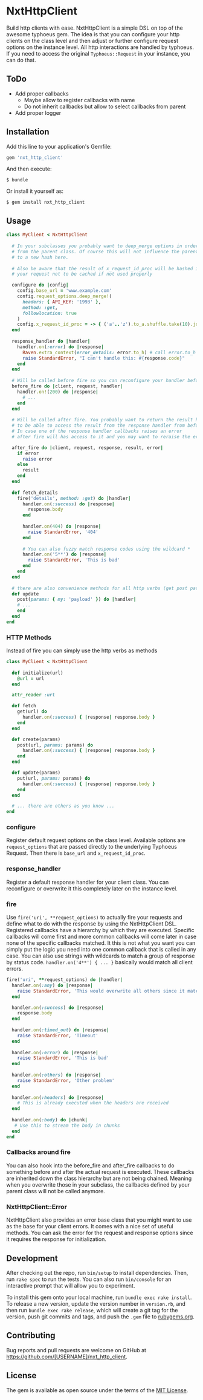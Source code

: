 # NxtHttpClient

Build http clients with ease. NxtHttpClient is a simple DSL on top of the awesome typhoeus gem.
The idea is that you can configure your http clients on the class level and then adjust or further configure
request options on the instance level. All http interactions are handled by typhoeus. If you need to 
access the original `Typhoeus::Request` in your instance, you can do that. 

## ToDo
- Add proper callbacks
    - Maybe allow to register callbacks with name 
    - Do not inherit callbacks but allow to select callbacks from parent
- Add proper logger

## Installation

Add this line to your application's Gemfile:

```ruby
gem 'nxt_http_client'
```

And then execute:

    $ bundle

Or install it yourself as:

    $ gem install nxt_http_client

## Usage

```ruby
class MyClient < NxtHttpClient
  
  # In your subclasses you probably want to deep_merge options in order to not overwrite options inherited 
  # from the parent class. Of course this will not influence the parent class and you can also reset them 
  # to a new hash here.
  
  # Also be aware that the result of x_request_id_proc will be hashed into the cache key and thus might cause 
  # your request not to be cached if not used properly

  configure do |config|
    config.base_url = 'www.example.com'
    config.request_options.deep_merge!(
      headers: { API_KEY: '1993' },
      method: :get,
      followlocation: true
    )
    config.x_request_id_proc = -> { ('a'..'z').to_a.shuffle.take(10).join } 
  end
  
  response_handler do |handler|
    handler.on(:error) do |response|
      Raven.extra_context(error_details: error.to_h) # call error.to_h to inspect request and response
      raise StandardError, "I can't handle this: #{response.code}"
    end
  end
  
  # Will be called before fire so you can reconfigure your handler before fire
  before_fire do |client, request, handler|
    handler.on!(200) do |response|
      # ...
    end
  end
  
  # Will be called after fire. You probably want to return the result here in order for your code 
  # to be able to access the result from the response handler from before. 
  # In case one of the response handler callbacks raises an error
  # after fire will has access to it and you may want to reraise the error in that case.

  after_fire do |client, request, response, result, error|
    if error
      raise error
    else  
      result
    end
  end
  
  def fetch_details
    fire('details', method: :get) do |handler|
      handler.on(:success) do |response|
        response.body
      end
      
      handler.on(404) do |response|
        raise StandardError, '404'
      end
      
      # You can also fuzzy match response codes using the wildcard *
      handler.on('5**') do |response|
        raise StandardError, 'This is bad'
      end
    end
  end
  
  # there are also convenience methods for all http verbs (get post patch put delete head)
  def update
    post(params: { my: 'payload' }) do |handler|
    # ...
    end
  end
end
```

### HTTP Methods

Instead of fire you can simply use the http verbs as methods

```ruby
class MyClient < NxtHttpClient
  
  def initialize(url)
    @url = url
  end

  attr_reader :url

  def fetch
    get(url) do
      handler.on(:success) { |response| response.body }
    end
  end

  def create(params)
    post(url, params: params) do
      handler.on(:success) { |response| response.body }
    end
  end

  def update(params)
    put(url, params: params) do
      handler.on(:success) { |response| response.body }
    end
  end

  # ... there are others as you know ...
end
```


### configure

Register default request options on the class level. Available options are `request_options` that are passed directly to 
the underlying Typhoeus Request. Then there is `base_url` and `x_request_id_proc`. 

### response_handler

Register a default response handler for your client class. 
You can reconfigure or overwrite it this completely later on the instance level. 

### fire

Use `fire('uri', **request_options)` to actually fire your requests and define what to do with the response by using
the NxtHttpClient DSL. Registered callbacks have a hierarchy by which they are executed. Specific callbacks will come first 
and more common callbacks will come later in case none of the specific callbacks matched. It this is not what you want you
can simply put the logic you need into one common callback that is called in any case. You can also use strings with wildcards
to match a group of response by status code. `handler.on('4**') { ... }` basically would match all client errors.   

```ruby
fire('uri', **request_options) do |handler|
  handler.on(:any) do |response|
    raise StandardError, 'This would overwrite all others since it matches first'
  end

  handler.on(:success) do |response|
    response.body
  end
  
  handler.on(:timed_out) do |response|
    raise StandardError, 'Timeout'
  end
  
  handler.on(:error) do |response|
    raise StandardError, 'This is bad'
  end
  
  handler.on(:others) do |response|
    raise StandardError, 'Other problem'
  end
  
  handler.on(:headers) do |response|
    # This is already executed when the headers are received
  end
  
  handler.on(:body) do |chunk|
   # Use this to stream the body in chunks 
  end
end
``` 

### Callbacks around fire

You can also hook into the before_fire and after_fire callbacks to do something before and after the actual request is executed.
These callbacks are inherited down the class hierarchy but are not being chained. Meaning when you overwrite those in your subclass,
the callbacks defined by your parent class will not be called anymore.

### NxtHttpClient::Error

NxtHttpClient also provides an error base class that you might want to use as the base for your client errors.
It comes with a nice set of useful methods. You can ask the error for the request and response options since it
requires the response for initialization. 

## Development

After checking out the repo, run `bin/setup` to install dependencies. Then, run `rake spec` to run the tests. You can also run `bin/console` for an interactive prompt that will allow you to experiment.

To install this gem onto your local machine, run `bundle exec rake install`. To release a new version, update the version number in `version.rb`, and then run `bundle exec rake release`, which will create a git tag for the version, push git commits and tags, and push the `.gem` file to [rubygems.org](https://rubygems.org).

## Contributing

Bug reports and pull requests are welcome on GitHub at https://github.com/[USERNAME]/nxt_http_client.

## License

The gem is available as open source under the terms of the [MIT License](https://opensource.org/licenses/MIT).
